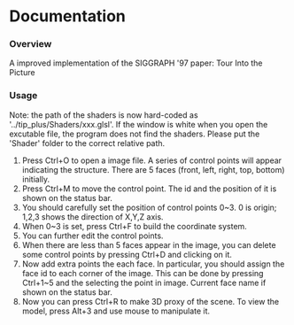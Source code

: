 # Documentation
### Overview 
A improved implementation of the SIGGRAPH '97 paper: Tour Into the Picture

### Usage
Note: the path of the shaders is now hard-coded as '../tip_plus/Shaders/xxx.glsl'. If the window is white when you open the excutable file, the program does not find the shaders. Please put the 'Shader' folder to the correct relative path.

1. Press Ctrl+O to open a image file. A series of control points will appear indicating the structure. There are 5 faces (front, left, right, top, bottom) initially.
2. Press Ctrl+M to move the control point. The id and the position of it is shown on the status bar.
3. You should carefully set the position of control points 0~3. 0 is origin; 1,2,3 shows the direction of X,Y,Z axis.
4. When 0~3 is set, press Ctrl+F to build the coordinate system.
5. You can further edit the control points.
6. When there are less than 5 faces appear in the image, you can delete some control points by pressing Ctrl+D and clicking on it.
7. Now add extra points the each face. In particular, you should assign the face id to each corner of the image. This can be done by pressing Ctrl+1~5 and the selecting the point in image. Current face name if shown on the status bar.
8. Now you can press Ctrl+R to make 3D proxy of the scene. To view the model, press Alt+3 and use mouse to manipulate it.

